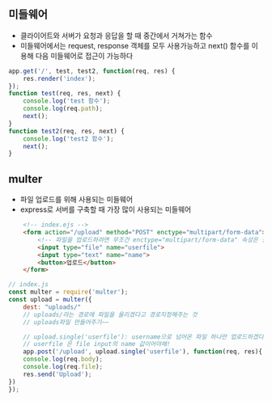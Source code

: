 ## 미들웨어
* 클라이어트와 서버가 요청과 응답을 할 때 중간에서 거쳐가는 함수
* 미들웨어에서는 request, response 객체를 모두 사용가능하고 next() 함수를 이용해 다음 미들웨어로 접근이 가능하다
```js
app.get('/', test, test2, function(req, res) {
    res.render('index');
});
function test(req, res, next) {
    console.log('test 함수');
    console.log(req.path);
    next();
}
function test2(req, res, next) {
    console.log('test2 함수');
    next();
}
```

## multer 
* 파일 업로드를 위해 사용되는 미들웨어 
* express로 서버를 구축할 때 가장 많이 사용되는 미들웨어
```html
    <!-- index.ejs -->
    <form action="/upload" method="POST" enctype="multipart/form-data">
        <!-- 파일을 업로드하려면 무조건 enctype="multipart/form-data" 속성은 필수!!  -->
        <input type="file" name="userfile">
        <input type="text" name="name">
        <button>업로드</button>
    </form>
```
```js
// index.js 
const multer = require('multer');
const upload = multer({
    dest: "uploads/"
    // uploads/라는 경로에 파일을 올리겠다고 경로지정해주는 것
    // uploads파일 만들어주기~~ 

    // upload.single('userfile'): username으로 넘어온 파일 하나만 업로드하겠다! 
    // userfile 은 file input의 name 값이어야해! 
    app.post('/upload', upload.single('userfile'), function(req, res){
    console.log(req.body);
    console.log(req.file);
    res.send('Upload');
})
});
```